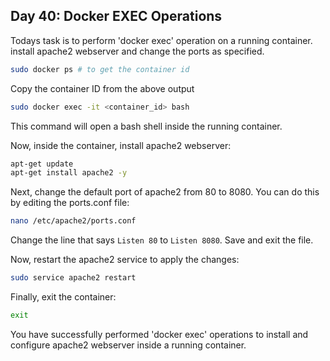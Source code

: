 ## Day 40: Docker EXEC Operations

Todays task is to perform 'docker exec' operation on a running container. install apache2 webserver and change the ports as specified.

```bash
sudo docker ps # to get the container id
```
Copy the container ID from the above output

```bash
sudo docker exec -it <container_id> bash
```
This command will open a bash shell inside the running container.

Now, inside the container, install apache2 webserver:

```bash
apt-get update
apt-get install apache2 -y
```
Next, change the default port of apache2 from 80 to 8080. You can do this by editing the ports.conf file:

```bash
nano /etc/apache2/ports.conf
```
Change the line that says `Listen 80` to `Listen 8080`. Save and exit the file.

Now, restart the apache2 service to apply the changes:

```bash
sudo service apache2 restart
```

Finally, exit the container:

```bash
exit
```
You have successfully performed 'docker exec' operations to install and configure apache2 webserver inside a running container.